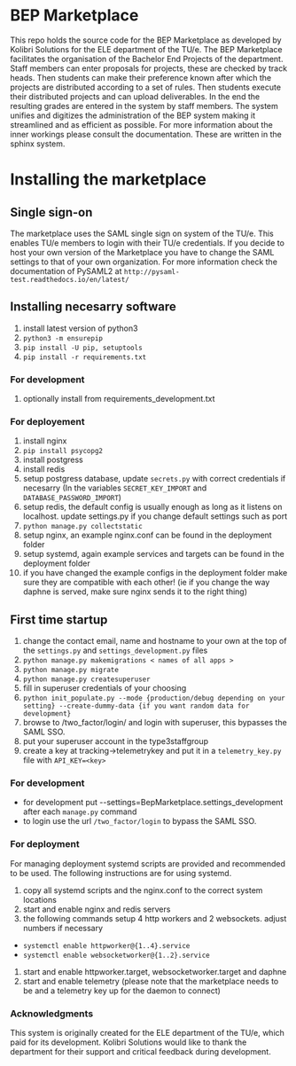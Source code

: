 # BEP Marketplace
This repo holds the source code for the BEP Marketplace as developed by Kolibri Solutions for the ELE department of the TU/e.
The BEP Marketplace facilitates the organisation of the Bachelor End Projects of the department. Staff members can enter proposals for projects, these are checked by track heads. Then students can make their preference known after which the projects are distributed according to a set of rules. Then students execute their distributed projects and can upload deliverables. In the end the resulting grades are entered in the system by staff members.
The system unifies and digitizes the administration of the BEP system making it streamlined and as efficient as possible. For more information about the inner workings please consult the documentation. These are written in the sphinx system.

# Installing the marketplace
## Single sign-on
The marketplace uses the SAML single sign on system of the TU/e. This enables TU/e members to login with their TU/e credentials.
If you decide to host your own version of the Marketplace you have to change the SAML settings to that of your own organization.
For more information check the documentation of PySAML2 at ```http://pysaml-test.readthedocs.io/en/latest/```

## Installing necesarry software
1. install latest version of python3
1. ```python3 -m ensurepip```
1. ```pip install -U pip, setuptools```
1. ```pip install -r requirements.txt```

### For development
1. optionally install from requirements_development.txt

### For deployement
1. install nginx
1. ```pip install psycopg2```
1. install postgress
1. install redis
1. setup postgress database, update ```secrets.py``` with correct credentials if necesarry (In the variables ```SECRET_KEY_IMPORT``` and ```DATABASE_PASSWORD_IMPORT```)
1. setup redis, the default config is usually enough as long as it listens on localhost. update settings.py if you change default settings such as port
1. ```python manage.py collectstatic```
1. setup nginx, an example nginx.conf can be found in the deployment folder
1. setup systemd, again example services and targets can be found in the deployment folder
1. if you have changed the example configs in the deployment folder make sure they are compatible with each other! (ie if you change the way daphne is served, make sure nginx sends it to the right thing)

## First time startup
1. change the contact email, name and hostname to your own at the top of the ```settings.py``` and ```settings_development.py``` files
1. ```python manage.py makemigrations < names of all apps >```
1. ```python manage.py migrate```
1. ```python manage.py createsuperuser```
1. fill in superuser credentials of your choosing
1. ```python init_populate.py --mode {production/debug depending on your setting} --create-dummy-data {if you want random data for development}```
1. browse to /two_factor/login/ and login with superuser, this bypasses the SAML SSO.
1. put your superuser account in the type3staffgroup
1. create a key at tracking->telemetrykey and put it in a ```telemetry_key.py``` file with ```API_KEY=<key>```

### For development
* for development put --settings=BepMarketplace.settings_development after each ```manage.py``` command
* to login use the url ```/two_factor/login``` to bypass the SAML SSO.

### For deployment
For managing deployment systemd scripts are provided and recommended to be used. The following instructions are for using systemd.
1. copy all systemd scripts and the nginx.conf to the correct system locations
1. start and enable nginx and redis servers
1. the following commands setup 4 http workers and 2 websockets. adjust numbers if necessary
  * ```systemctl enable httpworker@{1..4}.service```
  * ```systemctl enable websocketworker@{1..2}.service```
1. start and enable httpworker.target, websocketworker.target and daphne
1. start and enable telemetry (please note that the marketplace needs to be and a telemetry key  up for the daemon to connect)

### Acknowledgments
This system is originally created for the ELE department of the TU/e, which paid for its development. Kolibri Solutions would like to thank the department for their support and critical feedback during development.

